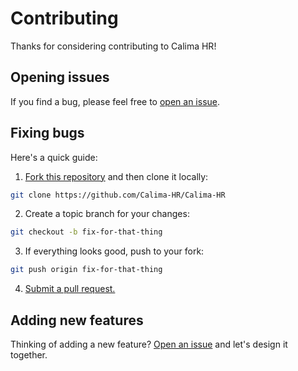 # Contributing

Thanks for considering contributing to Calima HR!

## Opening issues

If you find a bug, please feel free to [open an issue](https://github.com/Calima-HR/Calima-HR/issues).

## Fixing bugs

Here's a quick guide:

1. [Fork this repository](https://github.com/Calima-HR/Calima-HR/fork) and then clone it locally:

```bash
git clone https://github.com/Calima-HR/Calima-HR
```

2. Create a topic branch for your changes:

```bash
git checkout -b fix-for-that-thing
```

3. If everything looks good, push to your fork:

```bash
git push origin fix-for-that-thing
```

4. [Submit a pull request.](https://help.github.com/articles/creating-a-pull-request)

## Adding new features

Thinking of adding a new feature? [Open an issue](https://github.com/Calima-HR/Calima-HR/issues) and let's design it together.
